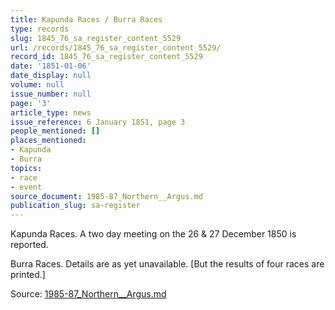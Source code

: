 ```yaml
---
title: Kapunda Races / Burra Races
type: records
slug: 1845_76_sa_register_content_5529
url: /records/1845_76_sa_register_content_5529/
record_id: 1845_76_sa_register_content_5529
date: '1851-01-06'
date_display: null
volume: null
issue_number: null
page: '3'
article_type: news
issue_reference: 6 January 1851, page 3
people_mentioned: []
places_mentioned:
- Kapunda
- Burra
topics:
- race
- event
source_document: 1985-87_Northern__Argus.md
publication_slug: sa-register
---
```


Kapunda Races.  A two day meeting on the 26 & 27 December 1850 is reported.

Burra Races.  Details are as yet unavailable.  [But the results of four races are printed.]

Source: [1985-87_Northern__Argus.md](/downloads/markdown/1985-87_Northern__Argus.md)
